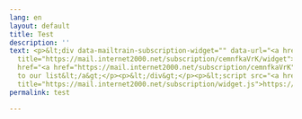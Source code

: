 ```yaml
---
lang: en
layout: default
title: Test
description: ''
text: <p>&lt;div data-mailtrain-subscription-widget="" data-url="<a href="https://mail.internet2000.net/subscription/cemnfkaVrK/widget"
  title="https://mail.internet2000.net/subscription/cemnfkaVrK/widget">https://mail.internet2000.net/subscription/cemnfkaVrK/widget</a>"&gt;</p><p>    &lt;a
  href="<a href="https://mail.internet2000.net/subscription/cemnfkaVrK" title="https://mail.internet2000.net/subscription/cemnfkaVrK">https://mail.internet2000.net/subscription/cemnfkaVrK</a>"&gt;Subscribe
  to our list&lt;/a&gt;</p><p>&lt;/div&gt;</p><p>&lt;script src="<a href="https://mail.internet2000.net/subscription/widget.js"
  title="https://mail.internet2000.net/subscription/widget.js">https://mail.internet2000.net/subscription/widget.js</a>"&gt;&lt;/script&gt;</p>
permalink: test

---
```

